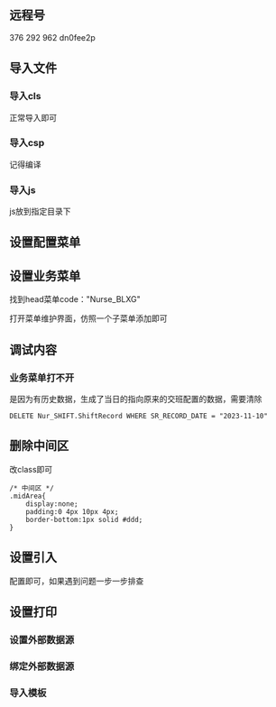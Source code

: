 

## 远程号
376 292 962
dn0fee2p
## 导入文件

### 导入cls

正常导入即可
### 导入csp

记得编译

### 导入js

js放到指定目录下

## 设置配置菜单

## 设置业务菜单

找到head菜单code："Nurse_BLXG"

打开菜单维护界面，仿照一个子菜单添加即可

## 调试内容

### 业务菜单打不开

是因为有历史数据，生成了当日的指向原来的交班配置的数据，需要清除

```
DELETE Nur_SHIFT.ShiftRecord WHERE SR_RECORD_DATE = "2023-11-10"
```
## 删除中间区

改class即可
```
/* 中间区 */
.midArea{
	display:none;
	padding:0 4px 10px 4px;	
	border-bottom:1px solid #ddd;
}
```

## 设置引入

配置即可，如果遇到问题一步一步排查

## 设置打印

### 设置外部数据源

### 绑定外部数据源

### 导入模板